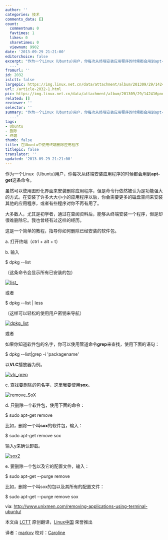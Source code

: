 ```yaml
---
author: ''
categories: 技术
comments_data: []
count:
  commentnum: 0
  favtimes: 1
  likes: 0
  sharetimes: 0
  viewnum: 9902
date: '2013-09-29 21:21:00'
editorchoice: false
excerpt: "作为一个Linux（Ubuntu)用户，你每次从终端安装应用程序的时候都会用到apt-get这条命令。\r\n虽然可以使用图形化界面来安装删除应用程序，但是命令行依然被认为是功能强大的方式。在安装了许多大大小小的应用程序以后，
  ..."
fromurl: ''
id: 2032
islctt: false
largepic: https://img.linux.net.cn/data/attachment/album/201309/29/142416pndnlxgxnbdrrgs8.png
url: /article-2032-1.html
pic: https://img.linux.net.cn/data/attachment/album/201309/29/142416pndnlxgxnbdrrgs8.png.thumb.jpg
related: []
reviewer: ''
selector: ''
summary: "作为一个Linux（Ubuntu)用户，你每次从终端安装应用程序的时候都会用到apt-get这条命令。\r\n虽然可以使用图形化界面来安装删除应用程序，但是命令行依然被认为是功能强大的方式。在安装了许多大大小小的应用程序以后，
  ..."
tags:
- Ubuntu
- 删除
- 终端
thumb: false
title: 在Ubuntu中使用终端删除应用程序
titlepic: false
translator: ''
updated: '2013-09-29 21:21:00'
---
```


作为一个Linux（Ubuntu)用户，你每次从终端安装应用程序的时候都会用到**apt-get**这条命令。


虽然可以使用图形化界面来安装删除应用程序，但是命令行依然被认为是功能强大的方式。在安装了许多大大小小的应用程序以后，你会需要更多的磁盘空间来安装其他的应用程序，或者有些程序对你不再有用了。


大多数人，尤其是初学者，通过在查阅资料后，能够从终端安装一个程序，但是却很难删除它。我也曾经有过这样的经历。


这是一个简单的教程，指导你如何删除已经安装的软件包。


a. 打开终端（ctrl + alt + t）


b. 输入


$ dpkg --list


（这条命令会显示所有已安装的包）


[![list_](https://img.linux.net.cn/data/attachment/album/201309/29/142416pndnlxgxnbdrrgs8.png)](https://img.linux.net.cnhttps://img.linux.net.cn/data/attachment/album/201309/29/142416pndnlxgxnbdrrgs8.png)


或者


$ dpkg --list | less


（这样可以轻松的使用用户密钥来导航）


[![dpkg_list](https://img.linux.net.cn/data/attachment/album/201309/29/142417wka6zlzac7llklcm.png)](https://img.linux.net.cnhttps://img.linux.net.cn/data/attachment/album/201309/29/142417wka6zlzac7llklcm.png)


或者


如果你知道软件包的名字，你可以使用管道命令**grep**来查找，使用下面的语句：


$ dpkg --list|grep -i 'packagename'


以**VLC**播放器为例。


[![vlc_grep](https://img.linux.net.cn/data/attachment/album/201309/29/142418kx6z6sxxu610taax.png)](https://img.linux.net.cnhttps://img.linux.net.cn/data/attachment/album/201309/29/142418kx6z6sxxu610taax.png) 


c. 查找要删除的包名字，这里我要使用**sox**。


![remove_SoX](https://img.linux.net.cn/data/attachment/album/201309/29/142419yp8gwg35omvgqr58.png)


d. 只删除一个软件包，使用下面的命令：


$ sudo apt-get remove


比如，删除一个叫**sox**的软件包，输入：


$ sudo apt-get remove sox


输入y来确认卸载。


[![sox2](https://img.linux.net.cn/data/attachment/album/201309/29/142420ads1syyktlgcamma.png)](https://img.linux.net.cnhttps://img.linux.net.cn/data/attachment/album/201309/29/142420ads1syyktlgcamma.png)


e. 要删除一个包以及它的配置文件，输入：


$ sudo apt-get --purge remove


比如，删除一个叫sox的包以及其所有的配置文件：


$ sudo apt-get --purge remove sox


 


via: <http://www.unixmen.com/removing-applications-using-terminal-ubuntu/>


本文由 [LCTT](https://github.com/LCTT/TranslateProject) 原创翻译，[Linux中国](http://linux.cn/portal.php) 荣誉推出


译者：[markvv](http://linux.cn/space/markvv) 校对：[Caroline](http://linux.cn/space/14763)